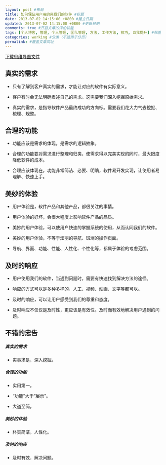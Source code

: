 ```yaml
---
layout: post #布局
title: 如何保证用户用的爽我们的软件 #标题
date: 2013-07-02 14:15:00 +0800 #建立日期
updated: 2013-07-02 14:15:00 +0800 #更新日期
comments: true #开启文章的评论功能
tags: [个人博客, 管理, 个人管理, 团队管理, 方法, 工作方法, 技巧, 自我提升] #标签（不适用于分页）
categories: working #分类（不适用于分页）
permalink: #覆盖文章网址
---
```


[下载思维导图文件](https://docs.google.com/file/d/0B7UFT4BR96esX1NDQTRDNlhTak0/edit?usp=sharing)

## 真实的需求

- 只有了解到客户真实的需求，才能让对应的软件有实际意义。

- 客户有时会无法明确表述自己的需求。这需要我们深入挖掘原始需求。

- 真实的需求，是指导软件产品最终成功的方向标。需要我们花大力气去挖掘、梳理、规整。


## 合理的功能

- 功能应该是需求的体现，是需求的逻辑抽象。

- 合理的功能要对需求进行整理和归类，使需求得以完美实现的同时，最大限度降低软件的成本。

- 合理应该体现在，功能非常简洁、必要、明确，软件易开发实现，让使用者易理解、快速上手。


## 美妙的体验

- 用户体验是，软件产品和其他产品，都很关注的事情。

- 用户体验的好坏，会很大程度上影响软件产品的品质。

- 美妙的用户体验，可以使用户快速的掌握系统的使用，从而认同我们的软件。

- 美妙的用户体验，不等于炫丽的导航、斑斓的操作页面。

- 导航、界面、功能、性能、人性化、个性化等，都属于体验的考虑范围。


## 及时的响应

- 用户使用我们的软件，当遇到问题时，需要有快速找到解决方法的途径。

- 响应的方式可以是多种多样的，人工、视频、动画、文字等都可以。

- 及时的响应，可以让用户感受到我们的尊重和态度。

- 及时响应不仅仅是及时性，更应该是有效性。及时而有效地解决用户遇到的问题。


## 不错的忠告


##### 真实的需求

- 实事求是，深入挖掘。

##### 合理的功能

- 实用第一。

- “功能”大于“展示”。

- 大道至简。

##### 美妙的体验

- 朴实简洁，人性化。

##### 及时的响应

- 及时有效，解决问题。
